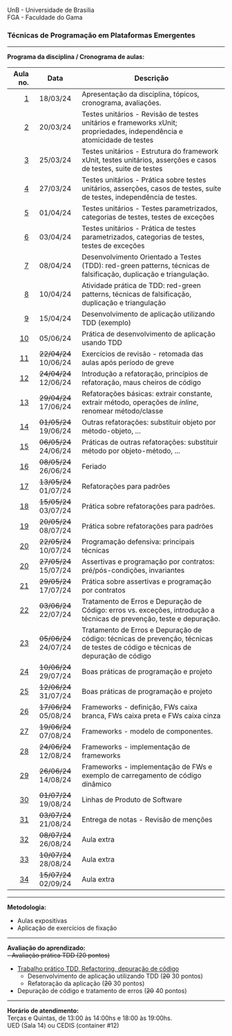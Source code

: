 UnB - Universidade de Brasilia  
FGA - Faculdade do Gama  

### Técnicas de Programação em Plataformas Emergentes

---

**Programa da disciplina / Cronograma de aulas:**   

|     Aula no. |  **Data** |Descrição                                                                                                                         |
|-------------:|:---------------------:|----------------------------------------------------------------------------------------------------------------------------------|
|   [1](aula1) |  18/03/24             | Apresentação da disciplina, tópicos, cronograma, avaliações.                                                                     |
|   [2](aula2) |  20/03/24             | Testes unitários - Revisão de testes unitários e frameworks xUnit; propriedades, independência e atomicidade de testes           |
|   [3](aula3) |  25/03/24             | Testes unitários - Estrutura do framework xUnit, testes unitários, asserções e casos de testes, suite de testes                  |
|   [4](aula4) |  27/03/24             | Testes unitários - Prática sobre testes unitários, asserções, casos de testes, suíte de testes, independência de testes.         |
|   [5](aula5) |  01/04/24             | Testes unitários - Testes parametrizados, categorias de testes, testes de exceções                                               |
|   [6](aula6) |  03/04/24             | Testes unitários - Prática de testes parametrizados, categorias de testes, testes de exceções                                    |
|   [7](aula7) |  08/04/24             | Desenvolvimento Orientado a Testes (TDD): red-green patterns, técnicas de falsificação, duplicação e triangulação.               |
|   [8](aula8) |  10/04/24             | Atividade prática de TDD: red-green patterns, técnicas de falsificação, duplicação e triangulação                                |
|   [9](aula9) |  15/04/24             | Desenvolvimento de aplicação utilizando TDD (exemplo)                                                                            |
| [10](aula10) |  05/06/24             | Prática de desenvolvimento de aplicação usando TDD                                                                               |
| [11](aula11) | ~~22/04/24~~ 10/06/24 | Exercícios de revisão - retomada das aulas após período de greve                                                                 |
| [12](aula12) | ~~24/04/24~~ 12/06/24 | Introdução a refatoração, princípios de refatoração, maus cheiros de código                                                      |
| [13](aula13) | ~~29/04/24~~ 17/06/24 | Refatorações básicas: extrair constante, extrair método, operações de _inline_, renomear método/classe                           |
| [14](aula14) | ~~01/05/24~~ 19/06/24 | Outras refatorações: substituir objeto por método-objeto, ...                                                                    | 
| [15](aula15) | ~~06/05/24~~ 24/06/24 | Práticas de outras refatorações: substituir método por objeto-método, ...                                                        |
| [16](aula16) | ~~08/05/24~~ 26/06/24 | Feriado                                                                                                                          |
| [17](aula17) | ~~13/05/24~~ 01/07/24 | Refatorações para padrões                                                                                                        |
| [18](aula18) | ~~15/05/24~~ 03/07/24 | Prática sobre refatorações para padrões.                                                                                         |
| [19](aula19) | ~~20/05/24~~ 08/07/24 | Prática sobre refatorações para padrões                                                                                          |
| [20](aula20) | ~~22/05/24~~ 10/07/24 | Programação defensiva: principais técnicas                                                                                       |
| [20](aula20) | ~~27/05/24~~ 15/07/24 | Assertivas e programação por contratos: pré/pós-condições, invariantes                                                           | 
| [21](aula21) | ~~29/05/24~~ 17/07/24 | Prática sobre assertivas e programação por contratos                                                                             |
| [22](aula22) | ~~03/06/24~~ 22/07/24 | Tratamento de Erros e Depuração de Código: erros vs. exceções, introdução a técnicas de prevenção, teste e depuração.            |
| [23](aula23) | ~~05/06/24~~ 24/07/24 | Tratamento de Erros e Depuração de código: técnicas de prevenção, técnicas de testes de código e técnicas de depuração de código |
| [24](aula24) | ~~10/06/24~~ 29/07/24 | Boas práticas de programação e projeto                                                                                           |
| [25](aula25) | ~~12/06/24~~ 31/07/24 | Boas práticas de programação e projeto                                                                                           |
| [26](aula26) | ~~17/06/24~~ 05/08/24 | Frameworks - definição, FWs caixa branca, FWs caixa preta e FWs caixa cinza                                                      |
| [27](aula27) | ~~19/06/24~~ 07/08/24 | Frameworks - modelo de componentes.                                                                                              |
| [28](aula28) | ~~24/06/24~~ 12/08/24 | Frameworks - implementação de frameworks                                                                                         | 
| [29](aula29) | ~~26/06/24~~ 14/08/24 | Frameworks - implementação de FWs e exemplo de carregamento de código dinâmico                                                   |
| [30](aula30) | ~~01/07/24~~ 19/08/24 | Linhas de Produto de Software                                                                                                    |
| [31](aula31) | ~~03/07/24~~ 21/08/24 | Entrega de notas - Revisão de menções                                                                                            |
| [32](aula32) | ~~08/07/24~~ 26/08/24 | Aula extra                                                                                                                       |
| [33](aula33) | ~~10/07/24~~ 28/08/24 | Aula extra                                                                                                                       |
| [34](aula34) | ~~15/07/24~~ 02/09/24 | Aula extra                                                                                                                       |

--- 

**Metodologia:** 
* Aulas expositivas
* Aplicação de exercícios de fixação

---

**Avaliação do aprendizado:**  
~~- Avaliação prática TDD (20 pontos)~~
- [Trabalho prático TDD, Refactoring, depuração de código](tps/tp1)
    - Desenvolvimento de aplicação utilizando TDD (~~20~~ 30 pontos)
    - Refatoração da aplicação (~~20~~ 30 pontos)
- Depuração de código e tratamento de erros (~~20~~ 40 pontos) 

--- 
**Horário de atendimento:**  
Terças e Quintas, de 13:00 às 14:00hs e 18:00 às 19:00hs.  
UED (Sala 14) ou CEDIS (container #12)
